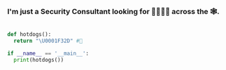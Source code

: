### I'm just a Security Consultant looking for 🐛🐜🐛🐜 across the 🕸️.

<!--
**reigz/reigz** is a ✨ _special_ ✨ repository because its `README.md` (this file) appears on your GitHub profile.

Here are some ideas to get you started:

- 🔭 I’m currently working on ...
- 🌱 I’m currently learning ...
- 👯 I’m looking to collaborate on ...
- 🤔 I’m looking for help with ...
- 💬 Ask me about ...
- 📫 How to reach me: ...
- 😄 Pronouns: ...
- ⚡ Fun fact: ...
-->

```python

def hotdogs():
  return "\U0001F32D" #🌭

if __name__ == '__main__':
  print(hotdogs())

```
